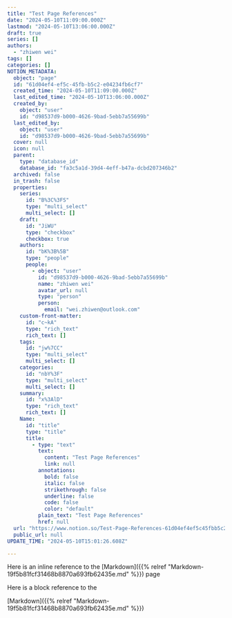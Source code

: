 ```yaml
---
title: "Test Page References"
date: "2024-05-10T11:09:00.000Z"
lastmod: "2024-05-10T13:06:00.000Z"
draft: true
series: []
authors:
  - "zhiwen wei"
tags: []
categories: []
NOTION_METADATA:
  object: "page"
  id: "61d04ef4-ef5c-45fb-b5c2-e04234fb6cf7"
  created_time: "2024-05-10T11:09:00.000Z"
  last_edited_time: "2024-05-10T13:06:00.000Z"
  created_by:
    object: "user"
    id: "d98537d9-b000-4626-9bad-5ebb7a55699b"
  last_edited_by:
    object: "user"
    id: "d98537d9-b000-4626-9bad-5ebb7a55699b"
  cover: null
  icon: null
  parent:
    type: "database_id"
    database_id: "fa3c5a1d-39d4-4eff-b47a-dcbd207346b2"
  archived: false
  in_trash: false
  properties:
    series:
      id: "B%3C%3FS"
      type: "multi_select"
      multi_select: []
    draft:
      id: "JiWU"
      type: "checkbox"
      checkbox: true
    authors:
      id: "bK%3B%5B"
      type: "people"
      people:
        - object: "user"
          id: "d98537d9-b000-4626-9bad-5ebb7a55699b"
          name: "zhiwen wei"
          avatar_url: null
          type: "person"
          person:
            email: "wei.zhiwen@outlook.com"
    custom-front-matter:
      id: "c~kA"
      type: "rich_text"
      rich_text: []
    tags:
      id: "jw%7CC"
      type: "multi_select"
      multi_select: []
    categories:
      id: "nbY%3F"
      type: "multi_select"
      multi_select: []
    summary:
      id: "x%3AlD"
      type: "rich_text"
      rich_text: []
    Name:
      id: "title"
      type: "title"
      title:
        - type: "text"
          text:
            content: "Test Page References"
            link: null
          annotations:
            bold: false
            italic: false
            strikethrough: false
            underline: false
            code: false
            color: "default"
          plain_text: "Test Page References"
          href: null
  url: "https://www.notion.so/Test-Page-References-61d04ef4ef5c45fbb5c2e04234fb6cf7"
  public_url: null
UPDATE_TIME: "2024-05-10T15:01:26.608Z"

---
```



Here is an inline reference to the [Markdown]({{% relref "Markdown-19f5b81fcf31468b8870a693fb62435e.md" %}}) page


Here is a block reference to the


[Markdown]({{% relref "Markdown-19f5b81fcf31468b8870a693fb62435e.md" %}})

